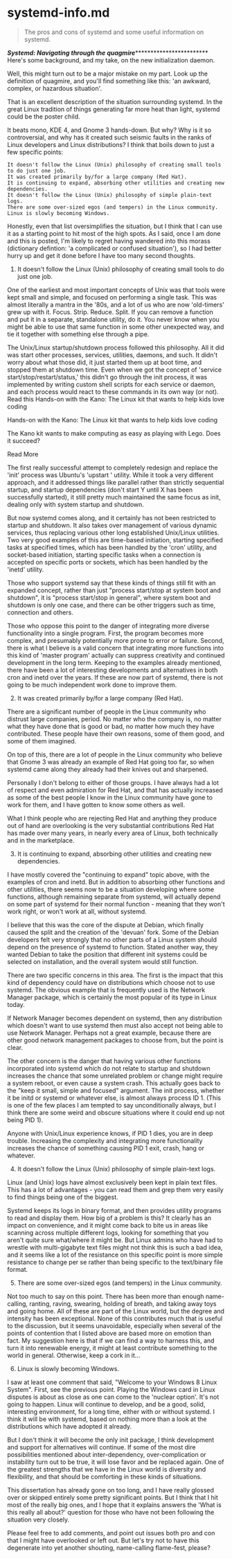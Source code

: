# systemd-info.md

> The pros and cons of systemd and some useful information on systemd.


***************Systemd: Navigating through the quagmire***************************************
Here's some background, and my take, on the new initialization daemon.

 Well, this might turn out to be a major mistake on my part. Look up the definition of quagmire, and you'll find something like this: 'an awkward, complex, or hazardous situation'.

That is an excellent description of the situation surrounding systemd. In the great Linux tradition of things generating far more heat than light, systemd could be the poster child.

It beats mono, KDE 4, and Gnome 3 hands-down. But why? Why is it so controversial, and why has it created such seismic faults in the ranks of Linux developers and Linux distributions? I think that boils down to just a few specific points:

    It doesn't follow the Linux (Unix) philosophy of creating small tools to do just one job.
    It was created primarily by/for a large company (Red Hat).
    It is continuing to expand, absorbing other utilities and creating new dependencies.
    It doesn't follow the Linux (Unix) philosophy of simple plain-text logs.
    There are some over-sized egos (and tempers) in the Linux community.
    Linux is slowly becoming Windows.

Honestly, even that list oversimplifies the situation, but I think that I can use it as a starting point to hit most of the high spots. As I said, once I am done and this is posted, I'm likely to regret having wandered into this morass (dictionary defintion: 'a complicated or confused situation'), so I had better hurry up and get it done before I have too many second thoughts.

1. It doesn't follow the Linux (Unix) philosophy of creating small tools to do just one job.

One of the earliest and most important concepts of Unix was that tools were kept small and simple, and focused on performing a single task. This was almost literally a mantra in the '80s, and a lot of us who are now 'old-timers' grew up with it. Focus. Strip. Reduce. Split. If you can remove a function and put it in a separate, standalone utility, do it. You never know when you might be able to use that same function in some other unexpected way, and tie it together with something else through a pipe.

The Unix/Linux startup/shutdown process followed this philosophy. All it did was start other processes, services, utilities, daemons, and such. It didn't worry about what those did, it just started them up at boot time, and stopped them at shutdown time. Even when we got the concept of 'service start/stop/restart/status,' this didn't go through the init process, it was implemented by writing custom shell scripts for each service or daemon, and each process would react to these commands in its own way (or not).
Read this
Hands-on with the Kano: The Linux kit that wants to help kids love coding

Hands-on with the Kano: The Linux kit that wants to help kids love coding

The Kano kit wants to make computing as easy as playing with Lego. Does it succeed?

Read More

The first really successful attempt to completely redesign and replace the 'init' process was Ubuntu's 'upstart ' utility. While it took a very different approach, and it addressed things like parallel rather than strictly sequential startup, and startup dependencies (don't start Y until X has been successfully started), it still pretty much maintained the same focus as init, dealing only with system startup and shutdown.

But now systemd comes along, and it certainly has not been restricted to startup and shutdown. It also takes over management of various dynamic services, thus replacing various other long established Unix/Linux utilities. Two very good examples of this are time-based initiation, starting specified tasks at specified times, which has been handled by the 'cron' utility, and socket-based initiation, starting specific tasks when a connection is accepted on specific ports or sockets, which has been handled by the 'inetd' utility.

Those who support systemd say that these kinds of things still fit with an expanded concept, rather than just "process start/stop at system boot and shutdown", it is "process start/stop in general", where system boot and shutdown is only one case, and there can be other triggers such as time, connection and others.

Those who oppose this point to the danger of integrating more diverse functionality into a single program. First, the program becomes more complex, and presumably potentially more prone to error or failure. Second, there is what I believe is a valid concern that integrating more functions into this kind of 'master program' actually can suppress creativity and continued development in the long term. Keeping to the examples already mentioned, there have been a lot of interesting developments and alternatives in both cron and inetd over the years. If these are now part of systemd, there is not going to be much independent work done to improve them.

2. It was created primarily by/for a large company (Red Hat).

There are a significant number of people in the Linux community who distrust large companies, period. No matter who the company is, no matter what they have done that is good or bad, no matter how much they have contributed. These people have their own reasons, some of them good, and some of them imagined.

On top of this, there are a lot of people in the Linux community who believe that Gnome 3 was already an example of Red Hat going too far, so when systemd came along they already had their knives out and sharpened.

Personally I don't belong to either of those groups. I have always had a lot of respect and even admiration for Red Hat, and that has actually increased as some of the best people I know in the Linux community have gone to work for them, and I have gotten to know some others as well.

What I think people who are rejecting Red Hat and anything they produce out of hand are overlooking is the very substantial contributions Red Hat has made over many years, in nearly every area of Linux, both technically and in the marketplace.

3. It is continuing to expand, absorbing other utilities and creating new dependencies.

I have mostly covered the "continuing to expand" topic above, with the examples of cron and inetd. But in addition to absorbing other functions and other utilities, there seems now to be a situation developing where some functions, although remaining separate from systemd, will actually depend on some part of systemd for their normal function - meaning that they won't work right, or won't work at all, without systemd.

I believe that this was the core of the dispute at Debian, which finally caused the split and the creation of the 'devuan' fork. Some of the Debian developers felt very strongly that no other parts of a Linux system should depend on the presence of systemd to function. Stated another way, they wanted Debian to take the position that different init systems could be selected on installation, and the overall system would still function.

There are two specific concerns in this area. The first is the impact that this kind of dependency could have on distributions which choose not to use systemd. The obvious example that is frequently used is the Network Manager package, which is certainly the most popular of its type in Linux today.

If Network Manager becomes dependent on systemd, then any distribution which doesn't want to use systemd then must also accept not being able to use Network Manager. Perhaps not a great example, because there are other good network management packages to choose from, but the point is clear.

The other concern is the danger that having various other functions incorporated into systemd which do not relate to startup and shutdown increases the chance that some unrelated problem or change might require a system reboot, or even cause a system crash. This actually goes back to the "keep it small, simple and focused" argument. The init process, whether it be initd or systemd or whatever else, is almost always process ID 1. (This is one of the few places I am tempted to say unconditionally always, but I think there are some weird and obscure situations where it could end up not being PID 1).

Anyone with Unix/Linux experience knows, if PID 1 dies, you are in deep trouble. Increasing the complexity and integrating more functionality increases the chance of something causing PID 1 exit, crash, hang or whatever.

4. It doesn't follow the Linux (Unix) philosophy of simple plain-text logs.

Linux (and Unix) logs have almost exclusively been kept in plain text files. This has a lot of advantages - you can read them and grep them very easily to find things being one of the biggest.

Systemd keeps its logs in binary format, and then provides utility programs to read and display them. How big of a problem is this? It clearly has an impact on convenience, and it might come back to bite us in areas like scanning across multiple different logs, looking for something that you aren't quite sure what/where it might be. But Linux admins who have had to wrestle with multi-gigabyte text files might not think this is such a bad idea, and it seems like a lot of the resistance on this specific point is more simple resistance to change per se rather than being specific to the text/binary file format.

5. There are some over-sized egos (and tempers) in the Linux community.

Not too much to say on this point. There has been more than enough name-calling, ranting, raving, swearing, holding of breath, and taking away toys and going home. All of these are part of the Linux world, but the degree and intensity has been exceptional. None of this contributes much that is useful to the discussion, but it seems unavoidable, especially when several of the points of contention that I listed above are based more on emotion than fact. My suggestion here is that if we can find a way to harness this, and turn it into renewable energy, it might at least contribute something to the world in general. Otherwise, keep a cork in it...

6. Linux is slowly becoming Windows.

I saw at least one comment that said, "Welcome to your Windows 8 Linux System". First, see the previous point. Playing the Windows card in Linux disputes is about as close as one can come to the 'nuclear option'. It's not going to happen. Linux will continue to develop, and be a good, solid, interesting environment, for a long time, either with or without systemd. I think it will be with systemd, based on nothing more than a look at the distributions which have adopted it already.

But I don't think it will become the only init package, I think development and support for alternatives will continue. If some of the most dire possibilities mentioned about inter-dependency, over-complication or instability turn out to be true, it will lose favor and be replaced again. One of the greatest strengths that we have in the Linux world is diversity and flexibility, and that should be comforting in these kinds of situations.

This dissertation has already gone on too long, and I have really glossed over or skipped entirely some pretty significant points. But I think that I hit most of the really big ones, and I hope that it explains answers the 'What is this really all about?' question for those who have not been following the situation very closely.

Please feel free to add comments, and point out issues both pro and con that I might have overlooked or left out. But let's try not to have this degenerate into yet another shouting, name-calling flame-fest, please?



